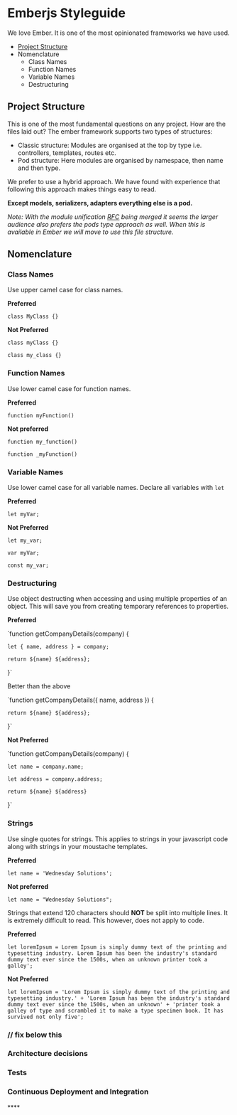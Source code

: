 # Emberjs Styleguide

We love Ember. It is one of the most opinionated frameworks we have used.

* [Project Structure](#project-structure)
* Nomenclature
  * Class Names
  * Function Names
  * Variable Names
  * Destructuring

## Project Structure

This is one of the most fundamental questions on any project. How are the files laid out? The ember framework supports two types of structures:

* Classic structure: Modules are organised at the top by type i.e. controllers, templates, routes etc.
* Pod structure: Here modules are organised by namespace, then name and then type.

We prefer to use a hybrid approach. We have found with experience that following this approach makes things easy to read.

**Except models, serializers, adapters everything else is a pod.** 

_Note: With the module unification_ [_RFC_](https://github.com/emberjs/rfcs/pull/143) _being merged it seems the larger audience also prefers the pods  type approach as well. When this is available in Ember we will move to use this file structure._

## Nomenclature

### Class Names

Use upper camel case for class names.

**Preferred**

`class MyClass {}`

**Not Preferred**

`class myClass {}`

`class my_class {}`

### **Function Names**

Use lower camel case for function names.

**Preferred**

`function myFunction()`

**Not preferred**

`function my_function()`

`function _myFunction()`

### **Variable Names**

Use lower camel case for all variable names. Declare all variables with `let`

**Preferred**

`let myVar;`

**Not Preferred**

`let my_var;`

`var myVar;`

`const my_var;`

### Destructuring

Use object destructing when accessing and using multiple properties of an object. This will save you from creating temporary references to properties.

**Preferred**

`function getCompanyDetails(company) {

    let { name, address } = company;

    return ${name} ${address};

}`

Better than the above

`function getCompanyDetails({ name, address }) {

    return ${name} ${address};

}`

**Not Preferred**

`function getCompanyDetails(company) {

    let name = company.name;

    let address = company.address;

    return ${name} ${address}

}`

### Strings

Use single quotes for strings. This applies to strings in your javascript code along with strings in your moustache templates.

**Preferred**

`let name = 'Wednesday Solutions';`

**Not preferred**

`let name = "Wednesday Solutions";`

Strings that extend 120 characters should **NOT** be split into multiple lines. It is extremely difficult to read. This however, does not apply to code.

**Preferred**

`let loremIpsum = Lorem Ipsum is simply dummy text of the printing and typesetting industry. Lorem Ipsum has been the industry's standard dummy text ever since the 1500s, when an unknown printer took a galley';`

**Not Preferred**

`let loremIpsum = 'Lorem Ipsum is simply dummy text of the printing and typesetting industry.' +
'Lorem Ipsum has been the industry's standard dummy text ever since the 1500s, when an unknown' +
'printer took a galley of type and scrambled it to make a type specimen book. It has survived not only five';`

### // fix below this

### **Architecture decisions**

### **Tests**

### **Continuous Deployment and Integration**

\*\*\*\*



